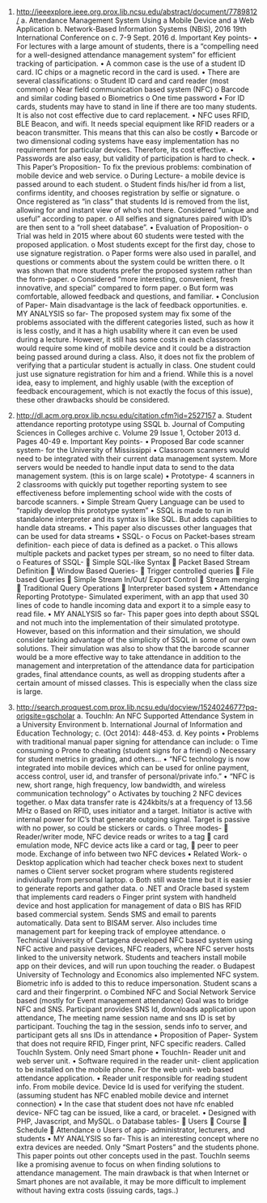 1.	http://ieeexplore.ieee.org.prox.lib.ncsu.edu/abstract/document/7789812/
	a.	Attendance Management System Using a Mobile Device and a Web Application
	b.	Network-Based Information Systems (NBiS), 2016 19th International Conference on
	c.	7-9 Sept. 2016
	d.	Important Key points-
		•	For lectures with a large amount of students, there is a “compelling need for a well-designed attendance management system” for efficient tracking of participation.
		•	A common case is the use of a student ID card. IC chips or a magnetic record in the card is used. 
		•	There are several classifications: 
			o	Student ID card and card reader (most common)
			o	Near field communication based system (NFC)
				o	Barcode and similar coding based
			o	Biometrics 
			o	One time password
		•	For ID cards, students may have to stand in line if there are too many students. It is also not cost effective due to card replacement.
		•	NFC uses RFID, BLE Beacon, and wifi.  It needs special equipment like RFID readers or a beacon transmitter. This means that this can also be costly
		•	Barcode or two dimensional coding systems have easy implementation has no requirement for particular devices. Therefore, its cost effective. 
		•	Passwords are also easy, but validity of participation is hard to check. 
		•	This Paper’s Proposition-  To fix the previous problems: combination of mobile device and web service.
			o	During Lecture- a mobile device is passed around to each student.
			o	Student finds his/her id from a list, confirms identity, and chooses registration by selfie or signature. 
				o	Once registered as “in class” that students Id is removed from the list, allowing for and instant view of who’s not there. Considered “unique and useful” according to paper.
			o	All selfies and signatures paired with ID’s are then sent to a “roll sheet database”.
		•	Evaluation of Proposition-
			o	Trial was held in 2015 where about 60 students were tested with the proposed application. 
			o	Most students except for the first day, chose to use signature registration.
			o	Paper forms were also used in parallel, and questions or comments about the system could be written there. 
			o	It was shown that more students prefer the proposed system rather than the form-paper.
			o	Considered “more interesting, convenient, fresh innovative, and special” compared to form paper.
			o	But form was comfortable, allowed feedback and questions, and familiar.
		•	Conclusion of Paper- Main disadvantage is the lack of feedback opportunities.
	e.	MY ANALYSIS so far-  The proposed system may fix some of the problems associated with the different categories listed, such as how it is less costly, and it has a high usability where it can even be used during a lecture. However, it still has some costs in each classroom would require some kind of mobile device and it could be a distraction being passed around during a class. Also, it does not fix the problem of verifying that a particular student is actually in class. One student could just use signature registration for him and a friend. While this is a novel idea, easy to implement, and highly usable (with the exception of feedback encouragement, which is not exactly the focus of this issue), these other drawbacks should be considered. 


2.	http://dl.acm.org.prox.lib.ncsu.edu/citation.cfm?id=2527157
	a.		Student attendance reporting prototype using SSQL
	b.	Journal of Computing Sciences in Colleges archive 
	c.	Volume 29 Issue 1, October 2013 
	d.	Pages 40-49
	e.	Important Key points-
		•	Proposed Bar code scanner system- for the University of Mississippi
			•	Classroom scanners would need to be integrated with their current data management system. More servers would be needed to handle input data to send to the data management system.  (this is on large scale)
		•	Prototype- 4 scanners in 2 classrooms with quickly put together reporting system to see effectiveness before implementing school wide with the  costs of barcode scanners.
		•	Simple Stream Query Language can be used to “rapidly develop this prototype system”
		•	SSQL is made to run in standalone interpreter and its syntax is like SQL. But adds capabilities to handle data streams. 
		•	This paper also discusses other languages that can be used for data streams
		•	SSQL-
			o	Focus on Packet-bases stream definition- each piece of data is defined as a packet.
			o	This allows multiple packets and packet types per stream, so no need to filter data. 
			o	Features of SSQL-
	Simple SQL-like Syntax
	Packet Based Stream Definition
	Window Based Queries- 
	Trigger controlled queries 
	File based Queries
	Simple Stream In/Out/ Export Control
	Stream merging
	Traditional Query Operations
	Interpreter based system
	•	Attendance Reporting Prototype- Simulated experiment, with an app that used 30 lines of code to handle incoming data and export it to a simple easy to read file. 
	•	MY ANALYSIS so far- This paper goes into depth about SSQL and not much into the implementation of their simulated prototype. However, based on this information and their simulation, we should consider taking advantage of the simplicity of SSQL in some of our own solutions. Their simulation was also to show that the barcode scanner would be a more effective way to take attendance in addition to the management and interpretation of the attendance data for participation grades, final attendance counts, as well as dropping students after a certain amount of missed classes.  This is especially when the class size is large.



3.	http://search.proquest.com.prox.lib.ncsu.edu/docview/1524024677?pq-origsite=gscholar
	a.	TouchIn: An NFC Supported Attendance System in a University Environment
	b.	International Journal of Information and Education Technology; 
	c.	 (Oct 2014): 448-453.
	d.	Key points
		•	Problems with traditional manual paper signing for attendance can include:
			o	Time consuming
			o	Prone to cheating (student signs for a friend)
			o	Necessary for student metrics in grading, and others…
		•	“NFC technology is now integrated into mobile devices which can be used for online payment, access control, user id, and transfer of personal/private info.”
		•	“NFC is new, short range, high frequency, low bandwidth, and wireless communication technology”
			o	Activates by touching 2 NFC devices together.
			o	Max data transfer rate is 424kbits/s at a frequency of 13.56 MHz
			o	Based on RFID, uses initiator and a target. Initiator is active with internal power for IC’s that generate outgoing signal. Target is passive with no power, so could be stickers or cards.
			o	Three modes-
	 Reader/writer mode, NFC device reads or writes to a tag
	card emulation mode, NFC device acts like a card or tag, 
	peer to peer mode. Exchange of info between two NFC devices
	•	Related Work-
		o	Desktop application which had teacher check boxes next to student names
		o	Client server socket program where students registered individually from personal laptop.
		o	Both still waste time but it is easier to generate reports and gather data.
		o	.NET and Oracle based system that implements card readers
		o	Finger print system with handheld device and host application for management of data
		o	BIS has RFID based commercial system. Sends SMS and email to parents automatically. Data sent to BISAM server. Also includes time management part for keeping track of employee attendance.
		o	Technical University of Cartagena developed NFC based system using NFC active and passive devices, NFC readers, where NFC server hosts linked to the university network. Students and teachers install mobile app on their devices, and will run upon touching the reader.
		o	Budapest University of Technology and Economics also implemented NFC system. Biometric info is added to this to reduce impersonation. Student scans a card and their fingerprint. 
		o	Combined NFC and Social Network Service based (mostly for Event management attendance) Goal was to bridge NFC and SNS. Participant provides SNS Id, downloads application upon attendance, The meeting name session name and sns ID is set by participant. Touching the tag in the session, sends info to server, and participant gets all sns IDs in attendance
	•	Proposition of Paper- System that does not require RFID, Finger print, NFC specific readers.  Called TouchIn System. Only need Smart phone
	•	TouchIn- Reader unit and web server unit. 
	•	Software required in the reader unit- client application to be installed on the mobile phone.  For the web unit- web based attendance application.
	•	Reader unit responsible for reading student info. From mobile device. Device Id is used for verifying the student. (assuming student has NFC enabled mobile device and internet connection)
	•	In the case that student does not have nfc enabled device- NFC tag can be issued, like a card, or bracelet. 
	•	Designed with PHP, Javascript, and MySQL. 
		o	Database tables-
	Users
	Course
	Schedule 
	Attendance
		o	Users of app- administrator, lecturers, and students
•	MY ANALYSIS so far- This is an interesting concept where no extra devices are needed. Only “Smart Posters” and the students phone. This paper points out other concepts used in the past.  TouchIn seems like a promising avenue to focus on when finding solutions to attendance management. The main drawback is that when Internet or Smart phones are not available, it may be more difficult to implement without having extra costs (issuing cards, tags..)
